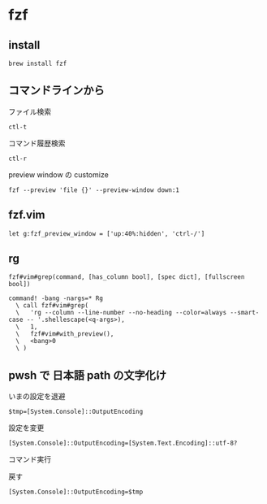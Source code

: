 
# fzf


## install

```
brew install fzf
```


## コマンドラインから

ファイル検索

```
ctl-t
```

コマンド履歴検索

```
ctl-r
```


preview window の customize

```
fzf --preview 'file {}' --preview-window down:1
```


## fzf.vim

```
let g:fzf_preview_window = ['up:40%:hidden', 'ctrl-/']
```


## rg

```
fzf#vim#grep(command, [has_column bool], [spec dict], [fullscreen bool])
```

```
command! -bang -nargs=* Rg
  \ call fzf#vim#grep(
  \   'rg --column --line-number --no-heading --color=always --smart-case -- '.shellescape(<q-args>),
  \   1,
  \   fzf#vim#with_preview(),
  \   <bang>0
  \ )
```


## pwsh で 日本語 path の文字化け

いまの設定を退避

```
$tmp=[System.Console]::OutputEncoding
```

設定を変更

```
[System.Console]::OutputEncoding=[System.Text.Encoding]::utf-8?
```

コマンド実行

戻す

```
[System.Console]::OutputEncoding=$tmp
```


